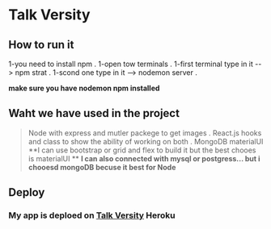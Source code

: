 # Talk Versity



## How to run it

1-you need to install npm .
1-open tow terminals .
1-first terminal type in it --> npm strat .
1-scond one type in it --> nodemon server .

**make sure you have nodemon npm installed**

## Waht we have used in the project

> Node with express and mutler packege to get images .
> React.js hooks and class to show the ability of working on both . 
> MongoDB
> materialUI 
**I can use bootstrap or grid and flex to build it but the best chooes is materialUI **
**I can also connected with mysql or postgress... but i chooesd mongoDB becuse it best for Node**

## Deploy

### My app is deploed on [Talk Versity](https://talkversity-app.herokuapp.com/) Heroku
